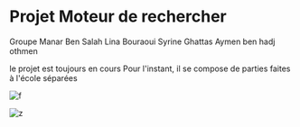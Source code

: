 # Projet Moteur de rechercher 
Groupe
Manar Ben Salah
Lina Bouraoui
Syrine Ghattas
Aymen ben hadj othmen

le projet est toujours en cours 
Pour l'instant, il se compose de parties faites à l'école séparées

![f](https://user-images.githubusercontent.com/59377342/229295453-ca54d1a5-3573-4688-9774-e600e64fdac7.PNG)


![z](https://user-images.githubusercontent.com/59377342/229291896-c9f4ed42-ef90-4922-8d49-9debcc42f752.PNG)
